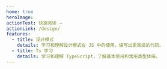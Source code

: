 ```yaml
---
home: true
heroImage:
actionText: 快速阅读 →
actionLink: /design/
features:
  - title: 设计模式
    details: 学习和理解设计模式在 JS 中的使用，编写出更高级的代码。
  - title: Ts 学习
    details: 学习和理解 TypeScript，了解基本使用和常用类型体操。
---
```

